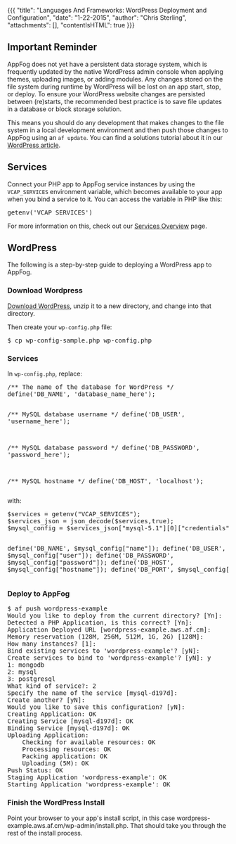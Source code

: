 {{{
  "title": "Languages And Frameworks: WordPress Deployment and Configuration",
  "date": "1-22-2015",
  "author": "Chris Sterling",
  "attachments": [],
  "contentIsHTML": true
}}}

<h2>Important Reminder</h2>
<p>AppFog does not yet have a persistent data storage system, which is frequently updated by the native WordPress admin console when applying themes, uploading images, or adding modules. Any changes stored on the file system during runtime by WordPress will be lost on an app start, stop, or deploy. To ensure your WordPress website changes are persisted between (re)starts, the recommended best practice is to save file updates in a database or block storage solution.</p>
<p>This means you should do any development that makes changes to the file system in a local development environment and then push those changes to AppFog using an <code>af update</code>. You can find a solutions tutorial about it in our <a href="/hc/en-us/articles/204232423-WordPress-and-AppFog" target="_blank">WordPress article</a>.</p>
<h2>Services</h2>
<p>Connect your PHP app to AppFog service instances by using the <code>VCAP_SERVICES</code> environment variable, which becomes available to your app when you bind a service to it. You can access the variable in PHP like this:</p>
<pre>getenv('VCAP_SERVICES')
</pre>
<p>For more information on this, check out our <a href="/hc/en-us/sections/200463987-Services" target="_blank">Services Overview</a> page.</p>
<h2 id="wordpress">WordPress</h2>
<p>The following is a step-by-step guide to deploying a WordPress app to AppFog.</p>
<h3>Download Wordpress</h3>
<p><a href="http://wordpress.org/download/" target="_blank">Download WordPress</a>, unzip it to a new directory, and change into that directory.</p>
<p>Then create your <code>wp-config.php</code> file:</p>
<pre>$ cp wp-config-sample.php wp-config.php
</pre>
<h3>Services</h3>
<p>In <code>wp-config.php</code>, replace:</p>
<pre>/** The name of the database for WordPress */
define('DB_NAME', 'database_name_here');

/** MySQL database username */
define('DB_USER', 'username_here');

/** MySQL database password */
define('DB_PASSWORD', 'password_here');

/** MySQL hostname */
define('DB_HOST', 'localhost');
</pre>
<p>with:</p>
<pre>$services = getenv("VCAP_SERVICES");
$services_json = json_decode($services,true);
$mysql_config = $services_json["mysql-5.1"][0]["credentials"];

define('DB_NAME', $mysql_config["name"]);
define('DB_USER', $mysql_config["user"]);
define('DB_PASSWORD', $mysql_config["password"]);
define('DB_HOST', $mysql_config["hostname"]);
define('DB_PORT', $mysql_config["port"]);
</pre>
<h3>Deploy to AppFog</h3>
<pre>$ af push wordpress-example
Would you like to deploy from the current directory? [Yn]:
Detected a PHP Application, is this correct? [Yn]:
Application Deployed URL [wordpress-example.aws.af.cm]:
Memory reservation (128M, 256M, 512M, 1G, 2G) [128M]:
How many instances? [1]:
Bind existing services to 'wordpress-example'? [yN]:
Create services to bind to 'wordpress-example'? [yN]: y
1: mongodb
2: mysql
3: postgresql
What kind of service?: 2
Specify the name of the service [mysql-d197d]:
Create another? [yN]:
Would you like to save this configuration? [yN]:
Creating Application: OK
Creating Service [mysql-d197d]: OK
Binding Service [mysql-d197d]: OK
Uploading Application:
    Checking for available resources: OK
    Processing resources: OK
    Packing application: OK
    Uploading (5M): OK
Push Status: OK
Staging Application 'wordpress-example': OK
Starting Application 'wordpress-example': OK
</pre>
<h3>Finish the WordPress Install</h3>
<p>Point your browser to your app's install script, in this case wordpress-example.aws.af.cm/wp-admin/install.php. That should take you through the rest of the install process.</p>
